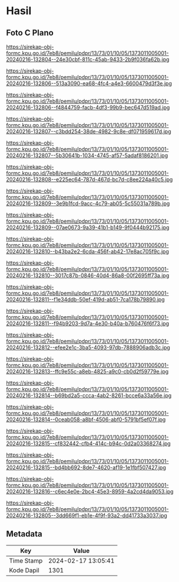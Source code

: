 # Hasil

## Foto C Plano

https://sirekap-obj-formc.kpu.go.id/7eb8/pemilu/pdpr/13/73/01/10/05/1373011005001-20240216-132804--24e30cbf-811c-45ab-9433-2b9f036fa62b.jpg

https://sirekap-obj-formc.kpu.go.id/7eb8/pemilu/pdpr/13/73/01/10/05/1373011005001-20240216-132806--513a3090-ea68-4fc4-a4e3-6600479d3f3e.jpg

https://sirekap-obj-formc.kpu.go.id/7eb8/pemilu/pdpr/13/73/01/10/05/1373011005001-20240216-132806--f4844759-facb-4df3-99b9-bec647d519ad.jpg

https://sirekap-obj-formc.kpu.go.id/7eb8/pemilu/pdpr/13/73/01/10/05/1373011005001-20240216-132807--c3bdd254-38de-4982-9c8e-df071959617d.jpg

https://sirekap-obj-formc.kpu.go.id/7eb8/pemilu/pdpr/13/73/01/10/05/1373011005001-20240216-132807--5b30641b-1034-4745-af57-5adaf8186201.jpg

https://sirekap-obj-formc.kpu.go.id/7eb8/pemilu/pdpr/13/73/01/10/05/1373011005001-20240216-132808--e225ec64-787d-467d-bc7d-c8ee224a40c5.jpg

https://sirekap-obj-formc.kpu.go.id/7eb8/pemilu/pdpr/13/73/01/10/05/1373011005001-20240216-132809--3e9b1fcd-9acc-4c79-ab05-5c55031a789b.jpg

https://sirekap-obj-formc.kpu.go.id/7eb8/pemilu/pdpr/13/73/01/10/05/1373011005001-20240216-132809--07ae0673-9a39-41b1-b149-9f0444b92175.jpg

https://sirekap-obj-formc.kpu.go.id/7eb8/pemilu/pdpr/13/73/01/10/05/1373011005001-20240216-132810--b43ba2e2-6cda-456f-ab42-17e8ac705f9c.jpg

https://sirekap-obj-formc.kpu.go.id/7eb8/pemilu/pdpr/13/73/01/10/05/1373011005001-20240216-132810--3017c87b-0846-40d4-86a8-00f2695ff73a.jpg

https://sirekap-obj-formc.kpu.go.id/7eb8/pemilu/pdpr/13/73/01/10/05/1373011005001-20240216-132811--f1e34ddb-50ef-419d-ab51-7ca178b79890.jpg

https://sirekap-obj-formc.kpu.go.id/7eb8/pemilu/pdpr/13/73/01/10/05/1373011005001-20240216-132811--f94b9203-9d7a-4e30-b40a-b760476f6f73.jpg

https://sirekap-obj-formc.kpu.go.id/7eb8/pemilu/pdpr/13/73/01/10/05/1373011005001-20240216-132812--efee2e1c-3ba5-4093-97db-7888906adb3c.jpg

https://sirekap-obj-formc.kpu.go.id/7eb8/pemilu/pdpr/13/73/01/10/05/1373011005001-20240216-132813--ffc9e55c-a8eb-4825-a9c0-cb0d2f59779e.jpg

https://sirekap-obj-formc.kpu.go.id/7eb8/pemilu/pdpr/13/73/01/10/05/1373011005001-20240216-132814--b69bd2a5-ccca-4ab2-8261-bcce6a33a56e.jpg

https://sirekap-obj-formc.kpu.go.id/7eb8/pemilu/pdpr/13/73/01/10/05/1373011005001-20240216-132814--0ceab058-a8bf-4506-abf0-5791bf5ef07f.jpg

https://sirekap-obj-formc.kpu.go.id/7eb8/pemilu/pdpr/13/73/01/10/05/1373011005001-20240216-132815--cf832442-cfb4-414c-b94c-0d2a03368274.jpg

https://sirekap-obj-formc.kpu.go.id/7eb8/pemilu/pdpr/13/73/01/10/05/1373011005001-20240216-132815--bd4bb692-8de7-4620-af19-1e1fbf507427.jpg

https://sirekap-obj-formc.kpu.go.id/7eb8/pemilu/pdpr/13/73/01/10/05/1373011005001-20240216-132816--c6ec4e0e-2bc4-45e3-8959-4a2cd4da9053.jpg

https://sirekap-obj-formc.kpu.go.id/7eb8/pemilu/pdpr/13/73/01/10/05/1373011005001-20240216-132805--3dd669f1-eb1e-4f9f-93a2-dd41733a3037.jpg


## Metadata

| Key        | Value               |
| ---------- | ------------------- |
| Time Stamp | 2024-02-17 13:05:41 |
| Kode Dapil | 1301                |



